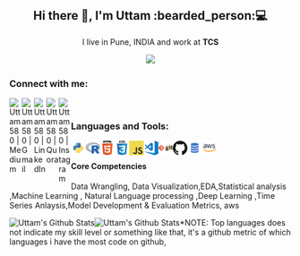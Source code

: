 <h2 align='center'> Hi there 👋, I'm Uttam  :bearded_person:💻 </h2>

<p align='center'>
  I live in Pune, INDIA and work at <b>TCS</b> 
</p>

<p align='center'>
  <a href="#"><img src="https://visitor-badge.glitch.me/badge?page_id=Uttam580.Uttam580"></a>
</p>


  ### Connect with me:

[<img align="left" alt="Uttam580 | Medium" width="22px" src="https://cdn.jsdelivr.net/npm/simple-icons@v3/icons/medium.svg" />][Medium]
[<img align="left" alt="Uttam580 | Gmail" width="22px" src="https://cdn.jsdelivr.net/npm/simple-icons@v3/icons/gmail.svg" />][Gmail]
[<img align="left" alt="Uttam580 | LinkedIn" width="22px" src="https://cdn.jsdelivr.net/npm/simple-icons@v3/icons/linkedin.svg" />][linkedin]
[<img align="left" alt="Uttam580 | Quora" width="22px" src="https://cdn.jsdelivr.net/npm/simple-icons@v3/icons/quora.svg" />][Quora]
[<img align="left" alt="Uttam580 | Instagram" width="22px" src="https://cdn.jsdelivr.net/npm/simple-icons@v3/icons/instagram.svg" />][instagram]
<br />

### Languages and Tools:

<img align="left" alt="Python" width="26px" src="https://raw.githubusercontent.com/github/explore/80688e429a7d4ef2fca1e82350fe8e3517d3494d/topics/python/python.png" />
<img align="left" alt="R" width="26px" src="https://raw.githubusercontent.com/github/explore/80688e429a7d4ef2fca1e82350fe8e3517d3494d/topics/r/r.png" />
<img align="left" alt="HTML5" width="26px" src="https://raw.githubusercontent.com/github/explore/80688e429a7d4ef2fca1e82350fe8e3517d3494d/topics/html/html.png" />
<img align="left" alt="CSS3" width="26px" src="https://raw.githubusercontent.com/github/explore/80688e429a7d4ef2fca1e82350fe8e3517d3494d/topics/css/css.png" />
<img align="left" alt="JavaScript" width="26px" src="https://raw.githubusercontent.com/github/explore/80688e429a7d4ef2fca1e82350fe8e3517d3494d/topics/javascript/javascript.png" />
<img align="left" alt="Visual Studio Code" width="26px" src="https://raw.githubusercontent.com/github/explore/80688e429a7d4ef2fca1e82350fe8e3517d3494d/topics/visual-studio-code/visual-studio-code.png" />
<img align="left" alt="Git" width="26px" src="https://raw.githubusercontent.com/github/explore/80688e429a7d4ef2fca1e82350fe8e3517d3494d/topics/git/git.png" />
<img align="left" alt="GitHub" width="26px" src="https://raw.githubusercontent.com/github/explore/78df643247d429f6cc873026c0622819ad797942/topics/github/github.png" />
<img align="left" alt="SQL" width="26px" src="https://raw.githubusercontent.com/github/explore/80688e429a7d4ef2fca1e82350fe8e3517d3494d/topics/sql/sql.png" />
<img align="left" alt="AWS" width="26px" src="https://raw.githubusercontent.com/github/explore/80688e429a7d4ef2fca1e82350fe8e3517d3494d/topics/aws/aws.png" />


<br />


#### Core Competencies

Data Wrangling, Data Visualization,EDA,Statistical analysis ,Machine Learning , Natural Language processing ,Deep Learning ,Time Series Anlaysis,Model Development & Evaluation Metrics, aws



<img align="left" alt="Uttam's Github Stats" src="https://github-readme-stats.vercel.app/api?username=Uttam580&show_icons=true&hide_border=true&theme=highcontrast"/>
<img align="left" alt="Uttam's Github Stats" src="https://github-readme-stats.vercel.app/api/top-langs/?username=Uttam580&show_icons=true&hide_border=true&theme=highcontrast&layout=compact"/>

*NOTE: Top languages does not indicate my skill level or something like that, it's a github metric of which languages i have the most code on github, 

[Medium]:https://medium.com/@uttam94
[Gmail]:https://mail.google.com/mail/u/0/?tab=rm&ogbl#inbox?compose=CllgCJlHFPJQPrgCjqCcxwNDPKtjphPjbFQCgQMjvvFWjZfBgHsBxxxfQthvMCBQzbLXZZcPjXq
[linkedin]: #
[instagram]: https://instagram.com/__uttam__94
[Quora]:https://www.quora.com/profile/Uttam-Choudhary-15


